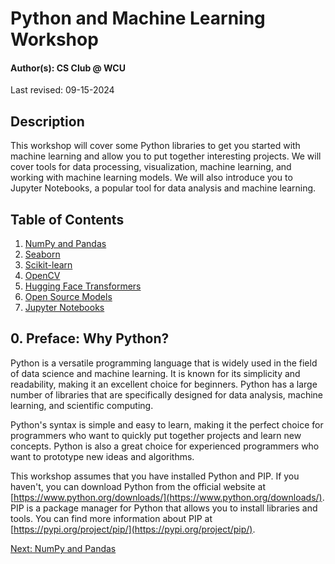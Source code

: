 # Python and Machine Learning Workshop

#### Author(s): CS Club @ WCU

Last revised: 09-15-2024

## Description

This workshop will cover some Python libraries to get you started with machine learning and allow you to put together interesting projects. We will cover tools for data processing, visualization, machine learning, and working with machine learning models. We will also introduce you to Jupyter Notebooks, a popular tool for data analysis and machine learning.

## Table of Contents

1. [NumPy and Pandas](01_numpy_and_pandas.md)
2. [Seaborn](02_seaborn.md)
3. [Scikit-learn](04_scikit-learn.md)
4. [OpenCV](05_opencv.md)
5. [Hugging Face Transformers](03_hugging_face_transformers.md)
6. [Open Source Models](06_open_source_models.md)
7. [Jupyter Notebooks](07_jupyter_notebooks.md)

## 0. Preface: Why Python?

Python is a versatile programming language that is widely used in the field of data science and machine learning. It is known for its simplicity and readability, making it an excellent choice for beginners. Python has a large number of libraries that are specifically designed for data analysis, machine learning, and scientific computing.

Python's syntax is simple and easy to learn, making it the perfect choice for programmers who want to quickly put together projects and learn new concepts. Python is also a great choice for experienced programmers who want to prototype new ideas and algorithms.

This workshop assumes that you have installed Python and PIP. If you haven't, you can download Python from the official website at [https://www.python.org/downloads/](https://www.python.org/downloads/). PIP is a package manager for Python that allows you to install libraries and tools. You can find more information about PIP at [https://pypi.org/project/pip/](https://pypi.org/project/pip/).

[Next: NumPy and Pandas](01_numpy_and_pandas.md)
